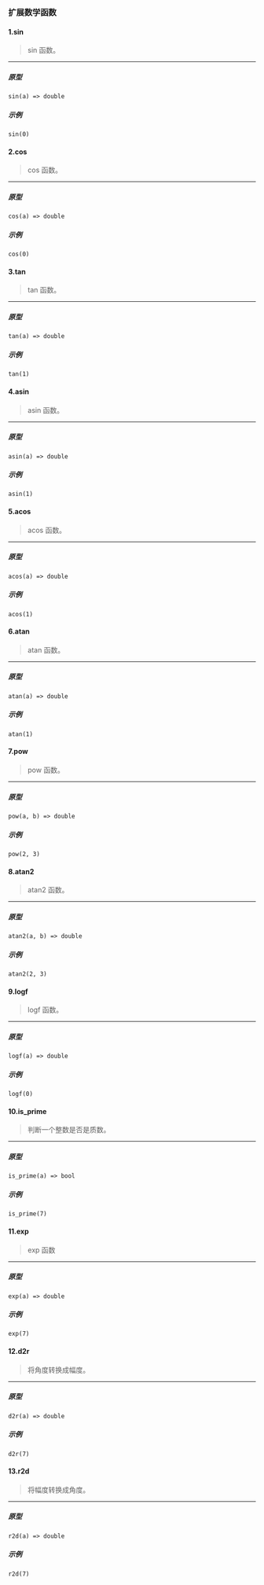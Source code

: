 ### 扩展数学函数

#### 1.sin 

> sin 函数。
----------------------------

##### 原型

```
sin(a) => double
```

##### 示例

```
sin(0)
```

#### 2.cos 

> cos 函数。
----------------------------

##### 原型

```
cos(a) => double
```

##### 示例

```
cos(0)
```

#### 3.tan 

> tan 函数。
----------------------------

##### 原型

```
tan(a) => double
```

##### 示例

```
tan(1)
```

#### 4.asin 

> asin 函数。
----------------------------

##### 原型

```
asin(a) => double
```

##### 示例

```
asin(1)
```

#### 5.acos 

> acos 函数。
----------------------------

##### 原型

```
acos(a) => double
```

##### 示例

```
acos(1)
```

#### 6.atan 

> atan 函数。
----------------------------

##### 原型

```
atan(a) => double
```

##### 示例

```
atan(1)
```

#### 7.pow 

> pow 函数。
----------------------------

##### 原型

```
pow(a, b) => double
```

##### 示例

```
pow(2, 3)
```

#### 8.atan2 

> atan2 函数。
----------------------------

##### 原型

```
atan2(a, b) => double
```

##### 示例

```
atan2(2, 3)
```

#### 9.logf 

> logf 函数。
----------------------------

##### 原型

```
logf(a) => double
```

##### 示例

```
logf(0)
```

#### 10.is_prime

> 判断一个整数是否是质数。
----------------------------

##### 原型

```
is_prime(a) => bool
```

##### 示例

```
is_prime(7)
```

#### 11.exp

> exp 函数
----------------------------

##### 原型

```
exp(a) => double
```

##### 示例

```
exp(7)
```

#### 12.d2r

> 将角度转换成幅度。
----------------------------

##### 原型

```
d2r(a) => double
```

##### 示例

```
d2r(7)
```

#### 13.r2d

> 将幅度转换成角度。
----------------------------

##### 原型

```
r2d(a) => double
```

##### 示例

```
r2d(7)
```
